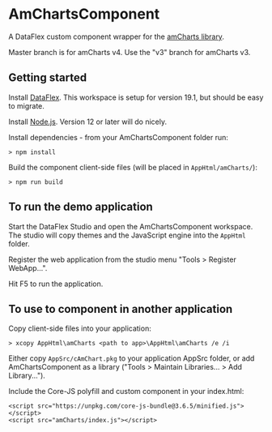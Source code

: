 # AmChartsComponent

A DataFlex custom component wrapper for the [amCharts library](https://www.amcharts.com/).

Master branch is for amCharts v4. Use the "v3" branch for amCharts v3.

## Getting started

Install [DataFlex](https://www.dataaccess.com/download/dfstudio/). This workspace is setup for version 19.1, but should be easy to migrate.

Install [Node.js](https://nodejs.org/). Version 12 or later will do nicely.

Install dependencies - from your AmChartsComponent folder run:

    > npm install

Build the component client-side files (will be placed in `AppHtml/amCharts/`):

    > npm run build

## To run the demo application

Start the DataFlex Studio and open the AmChartsComponent workspace. The studio will copy themes and the JavaScript engine into the `AppHtml` folder.

Register the web application from the studio menu "Tools > Register WebApp...".

Hit F5 to run the application.

## To use to component in another application

Copy client-side files into your application:

    > xcopy AppHtml\amCharts <path to app>\AppHtml\amCharts /e /i

Either copy `AppSrc/cAmChart.pkg` to your application AppSrc folder, or add AmChartsComponent as a library ("Tools > Maintain Libraries... > Add Library...").

Include the Core-JS polyfill and custom component in your index.html:

    <script src="https://unpkg.com/core-js-bundle@3.6.5/minified.js"></script>
    <script src="amCharts/index.js"></script>
